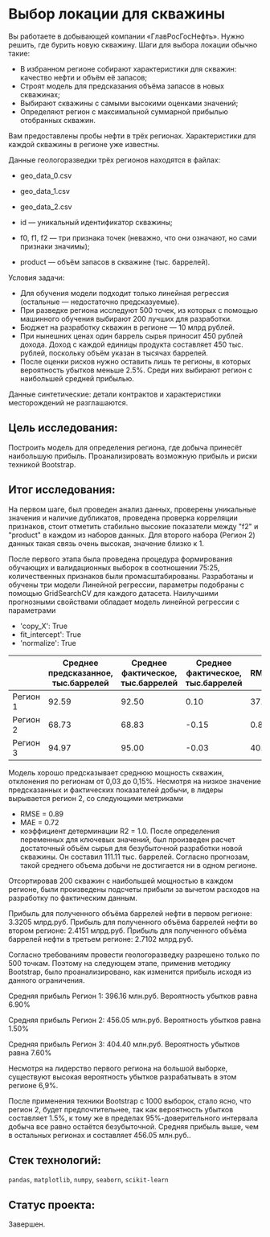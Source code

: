 # Выбор локации для скважины

Вы работаете в добывающей компании «ГлавРосГосНефть». Нужно решить, где бурить новую скважину. 
Шаги для выбора локации обычно такие:
- В избранном регионе собирают характеристики для скважин: качество нефти и объём её запасов;
- Строят модель для предсказания объёма запасов в новых скважинах;
- Выбирают скважины с самыми высокими оценками значений;
- Определяют регион с максимальной суммарной прибылью отобранных скважин.

Вам предоставлены пробы нефти в трёх регионах. Характеристики для каждой скважины в регионе уже известны. 

Данные геологоразведки трёх регионов находятся в файлах: 

- geo_data_0.csv
- geo_data_1.csv
- geo_data_2.csv

- id — уникальный идентификатор скважины;
- f0, f1, f2 — три признака точек (неважно, что они означают, но сами признаки значимы);
- product — объём запасов в скважине (тыс. баррелей).

Условия задачи:
- Для обучения модели подходит только линейная регрессия (остальные — недостаточно предсказуемые).
- При разведке региона исследуют 500 точек, из которых с помощью машинного обучения выбирают 200 лучших для разработки.
- Бюджет на разработку скважин в регионе — 10 млрд рублей.
- При нынешних ценах один баррель сырья приносит 450 рублей дохода. Доход с каждой единицы продукта составляет 450 тыс. рублей, поскольку объём указан в тысячах баррелей.
- После оценки рисков нужно оставить лишь те регионы, в которых вероятность убытков меньше 2.5%. Среди них выбирают регион с наибольшей средней прибылью.

Данные синтетические: детали контрактов и характеристики месторождений не разглашаются.

## Цель исследования:

Построить модель для определения региона, где добыча принесёт наибольшую прибыль. Проанализировать возможную прибыль и риски техникой Bootstrap.

## Итог исследования:

На первом шаге, был проведен анализ данных, проверены уникальные значения и наличие дубликатов, проведена проверка корреляции признаков, стоит отметить стабильно высокие показатели между "f2" и "product" в каждом из наборов данных. Для второго набора (Регион 2) данных такая связь очень высокая, значение близко к 1.

После первого этапа была проведена процедура формирования обучающих и валидационных выборок в соотношении 75:25, количественных признаков были промасштабированы. Разработаны и обучены три модели Линейной регрессии, параметры подобраны с помощью GridSearchCV для каждого датасета. Наилучшими прогнозными свойствами обладает модель линейной регрессии с параметрами

- 'copy_X': True
- fit_intercept': True
- 'normalize': True

|   | Среднее предсказанное, тыс.баррелей | Среднее фактическое, тыс.баррелей | Среднее фактическое, тыс.баррелей | RMSE | R2 | MAE |
|--|--|--|--|--|--|--|
|Регион 1| 92.59 | 92.50 | 0.10 | 37.58 | 0.28 | 30.92 |
|Регион 2| 68.73 | 68.83 | -0.15 | 0.89 | 1.00 | 0.72 |
|Регион 3| 94.97 | 95.00 | -0.03 | 40.03 | 0.21 | 32.79 |

Модель хорошо предсказывает среднюю мощность скважин, отклонения по регионам от 0,03 до 0,15%. Несмотря на низкое значение предсказанных и фактических показателей добычи, в лидеры вырывается регион 2, со следующими метриками

- RMSE = 0.89
- MAE = 0.72
- коэффициент детерминации R2 = 1.0.
После определения переменных для ключевых значений, был произведен расчет достаточный объём сырья для безубыточной разработки новой скважины. Он составил 111.11 тыс. баррелей. Согласно прогнозам, такой среднего объема добычи не достигается ни в одном регионе.

Отсортировав 200 скважин с наибольшей мощностью в каждом регионе, были произведены подсчеты прибыли за вычетом расходов на разработку по фактическим данным.

Прибыль для полученного объёма баррелей нефти в первом регионе: 3.3205 млрд.руб.
Прибыль для полученного объёма баррелей нефти во втором регионе: 2.4151 млрд.руб.
Прибыль для полученного объёма баррелей нефти в третьем регионе: 2.7102 млрд.руб.

Согласно требованиям провести геологоразведку разрешено только по 500 точкам. Поэтому на следующем этапе, применив методику Bootstrap, было проанализировано, как изменится прибыль исходя из данного ограничения.

Средняя прибыль Регион 1: 396.16 млн.руб.
Вероятность убытков равна 6.90%

Средняя прибыль Регион 2: 456.05 млн.руб.
Вероятность убытков равна 1.50%

Средняя прибыль Регион 3: 404.40 млн.руб.
Вероятность убытков равна 7.60%

Несмотря на лидерство первого региона на большой выборке, существуют высокая вероятность убытков разрабатывать в этом регионе 6,9%.

После применения техники Bootstrap с 1000 выборок, стало ясно, что регион 2, будет предпочтительнее, так как вероятность убытков составляет 1.5%, к тому же в пределах 95%-доверительного интервала добыча все равно остаётся безубыточной. Средняя прибыль выше, чем в остальных регионах и составляет 456.05 млн.руб..

## Стек технологий:

`pandas`, `matplotlib`, `numpy`, `seaborn`, `scikit-learn`

## Статус проекта:

Завершен.
